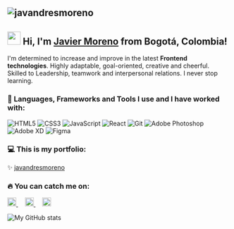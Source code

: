 ![javandresmoreno](https://pbs.twimg.com/profile_banners/100625181/1612656533/1080x360)
---
## <img src="https://media.giphy.com/media/hvRJCLFzcasrR4ia7z/giphy.gif" width="30px"> Hi, I'm [Javier Moreno](https://javandresmoreno.github.io/personal-portfolio) from Bogotá, Colombia!

I'm determined to increase and improve in the latest **Frontend technologies**. Highly adaptable, goal-oriented, creative and cheerful. Skilled to Leadership, teamwork and interpersonal relations. I never stop learning.

### 🤖 Languages, Frameworks and Tools I use and I have worked with:

![HTML5](https://img.shields.io/badge/-HTML5-555555?style=flat&logo=html5)
![CSS3](https://img.shields.io/badge/-CSS3-555555?style=flat&logo=css3)
![JavaScript](https://img.shields.io/badge/-JavaScript-555555?style=flat&logo=javascript)
![React](https://img.shields.io/badge/-React-444444?style=flat&logo=react)
![Git](https://img.shields.io/badge/-Git-333333?style=flat&logo=git&logoColor=F05032)
![Adobe Photoshop](https://img.shields.io/badge/-Photoshop-333333?style=flat-square&logo=adobe-photoshop)
![Adobe XD](https://img.shields.io/badge/-XD-333333?style=flat-square&logo=adobe-xd)
![Figma](https://img.shields.io/badge/-Figma-333333?style=flat-square&logo=figma)

### 💻 This is my portfolio:
✨ [javandresmoreno](https://javiermoreno.solido.co)


### 🔥 You can catch me on:
<p align="left">
<a href="https://www.linkedin.com/in/javandresmoreno/" target="_blank" rel="noopener">
    <img src="https://www.vectorlogo.zone/logos/linkedin/linkedin-icon.svg" alt="Javier Moreno LinkedIn Profile" height="20" width="20">
</a> &nbsp &nbsp
<a href="https://twitter.com/javandresmoreno" target="_blank" rel="noopener">
    <img src="https://www.vectorlogo.zone/logos/twitter/twitter-official.svg" alt="Javier Moreno Twitter Profile" height="20" width="20">
</a> &nbsp &nbsp
<a href="https://platzi.com/p/javandresmoreno/" target="_blank" rel="noopener">
<img src="https://raw.githubusercontent.com/simple-icons/simple-icons/6f61865e4de3a772c5be475db8c2cb3ef923f082/icons/platzi.svg" alt="Javier Moreno Platzi Profile" height="20" width="20">
</a>
</p>

![My GitHub stats](https://github-readme-stats.vercel.app/api?username=javandresmoreno&hide=issues&show_icons=true&theme=radical)
